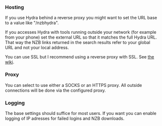 ### Hosting
If you use Hydra behind a reverse proxy you might want to set the URL base to a value like "/nzbhydra". 

If you accesses Hydra with tools running outside your network (for example from your phone) set the external URL so that it matches the full Hydra URL. 
That way the NZB links returned in the search results refer to your global URL and not your local address.

You can use SSL but I recommend using a reverse proxy with SSL. See [the wiki](https://github.com/theotherp/nzbhydra2/wiki/Reverse-proxies).

### Proxy
You can select to use either a SOCKS or an HTTPS proxy. All outside connections will be done via the configured proxy.

### Logging
The base settings should suffice for most users. If you want you can enable logging of IP adresses for failed logins and NZB downloads. 
 


